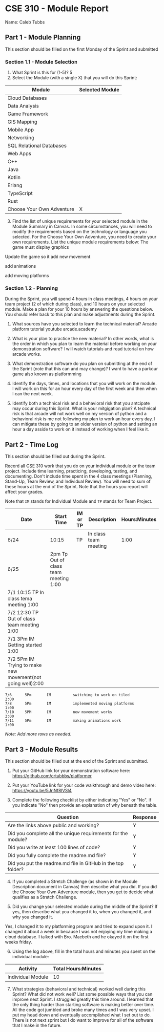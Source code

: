 # CSE 310 - Module Report

Name: Caleb Tubbs

## Part 1 - Module Planning

This section should be filled on the first Monday of the Sprint and submitted

### Section 1.1 - Module Selection

1. What Sprint is this for (1-5)?
5
2. Select the Module (with a single X) that you will do this Sprint:

|Module                   |Selected Module|
|-------------------------|---------------|
|Cloud Databases          |               |
|Data Analysis            |               |
|Game Framework           |               |
|GIS Mapping              |               |
|Mobile App               |               |
|Networking               |               |
|SQL Relational Databases |               |
|Web Apps                 |               |
|C++                      |               |
|Java                     |               |
|Kotlin                   |               |
|Erlang                   |               |
|TypeScript               |               |
|Rust                     |               |
|Choose Your Own Adventure|       X       |

3. Find the list of unique requirements for your selected module in the Module Summary in Canvas.  In some circumstances, you will need to modify the requirements based on the technology or language you selected.  For the Choose Your Own Adventure, you need to create your own requirements.  List the unique module requirements below:
The game must display graphics

Update the game so it add new movement 

add animations

add moving platforms

### Section 1.2 - Planning

During the Sprint, you will spend 4 hours in class meetings, 4 hours on your team project (2 of which during class), and 10 hours on your selected module.  Make a plan for your 10 hours by answering the questions below.  You should refer back to this plan and make adjustments during the Sprint.

1. What sources have you selected to learn the technical material?
Arcade platform tutorial
youtube
arcade.academy

2. What is your plan to practice the new material?  In other words, what is the order in which you plan to learn the material before working on your demonstration software?
I will watch tutorials and read tutorial on how arcade works.

3. What demonstration software do you plan on submitting at the end of the Sprint (note that this can and may change)?
I want to have a parkour game also known as platformming
4. Identify the days, times, and locations that you will work on the module.
I will work on this for an hour every day of the first week and then when I can the next week.
5. Identify both a technical risk and a behavioral risk that you antcipate may occur during this Sprint.  What is your mitgigation plan?
A technical risk is that arcade will not work well on my version of python and a behavioral risk is me not following my plan to work an hour every day. I can mitigate these by going to an older version of python and setting an hour a day asside to work on it instead of working when I feel like it.

## Part 2 - Time Log

This section should be filled out during the Sprint. 

Record all CSE 310 work that you do on your individual module or the team project.  Include time learning, practicing, developing, testing, and documenting.  Don't include time spent in the 4 class meetings (Planning, Stand-Up, Team Review, and Individual Review).  You will need to sum of these hours at the end of the Sprint. Note that the hours you report will affect your grades.

Note that `IM` stands for Individual Module and `TP` stands for Team Project.  

|Date      |Start Time|IM or TP|Description                                 |Hours:Minutes|
|----------|----------|--------|--------------------------------------------|-------------|
|   6/24   | 10:15    |TP      |   In class team meeting                    | 1:00
|   6/25   | 2pm       Tp          Out of class team meeting                  1:00                                    
|   7/1      10:15     TP          In class tema meeting                      1:00
|   7/2      12:30     TP          Out of class team meeting                  1:00
|   7/1      3Pm       IM          Getting started                            1:00
|   7/2      5Pm       IM          Trying to make new movement(not going well)2:00
    7/6      5Pm       IM          switching to work on tiled                 2:00
    7/8      5Pm       IM          implemented moving platforms               1:00
    7/10     5PM       IM          new movement works                         2:00
    7/11     5Pm       IM          making animations work                     1:00

_Note: Add more rows as needed._


## Part 3 - Module Results

This section should be filled out at the end of the Sprint and submitted.

1. Put your GitHub link for your demonstration software here: https://github.com/crtubbbs/platformer

2. Put your YouTube link for your code walkthrough and demo video here: https://youtu.be/5JnNf8IVSl4

3. Complete the following checklist by either indicating "Yes" or "No". If you indicate "No" then provide an explanation of why beneath the table.

|Question                                                    |Response|
|------------------------------------------------------------|--------|
|Are the links above public and working?                     |    Y    |
|Did you complete all the unique requirements for the module?|    Y    |
|Did you write at least 100 lines of code?                   |    Y    |
|Did you fully complete the readme.md file?                  |    Y    |
|Did you put the readme.md file in GitHub in the top folder? |    Y    |

4. If you completed a Stretch Challenge (as shown in the Module Description document in Canvas) then describe what you did.  If you did the Choose Your Own Adventure module, then you get to decide what qualifies as a Stretch Challenge.


5. Did you change your selected module during the middle of the Sprint?  If yes, then describe what you changed it to, when you changed it, and why you changed it. 

Yes, I changed it to my platforming program and tried to expand upon it. I changed it about a week in because I was not enjoying my time making a cloud database. I talked with Bro. Macbeth and he okayed it on the first weeks friday.

6. Using the log above, fill in the total hours and minutes you spent on the individual module:

|Activity         |Total Hours:Minutes|
|-----------------|-------------------|
|Individual Module|       10          |

7. What strategies (behavioral and technical) worked well during this Sprint?  What did not work well?  List some possible ways that you can improve next Sprint.
I struggled greatly this time around. I learned that the only thing harder than starting software is making better over time. All the code got jumbled and broke many times and I was very upset. I put my head down and eventually accomplished what I set out to do. There is not next sprint but I do want to improve for all of the software that I make in the future.